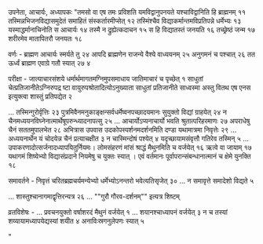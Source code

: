 उपनेता, आचार्यः, अध्यापकः						"तमसो वा एष तमः प्रविशति यमविद्वानुपनयते यश्चाविद्वानिति हि ब्राह्मनम् ११ तस्मिन्नभिजनविद्यासमुदेतं समाहितं संस्कर्तारमीप्सेत् १२ तस्मिंश्चैव विद्याकर्मान्तमविप्रतिपन्ने धर्मेभ्यः १३ यस्माद्धर्मानाचिनोति स आचार्यः १४ 
 तस्मै न द्रुह्येत्कदाचन १५ स हि विद्यातस्तं जनयति १६ तच्छ्रेष्ठं जन्म १७ शरीरमेव मातापितरौ जनयतः १८

वर्णः - ब्राह्मण आचार्यः स्मर्यते तु २४ आपदि ब्राह्मणेन राजन्ये वैश्ये वाध्ययनम् २५ अनुगमनं च पश्चात् २६ तत ऊर्ध्वं ब्राह्मण एवाग्रे गतौ स्यात् २७ ४

परीक्षा - जात्याचारसंशये धर्मार्थमागतमग्निमुपसमाधाय जातिमाचारं च पृच्छेत् १ साधुतां चेत्प्रतिजानीतेऽग्निरुपद्र ष्टा वायुरुपश्रोतादित्योऽनुख्याता साधुतां प्रतिजानीते साध्वस्मा अस्तु वितथ एष एनस इत्युक्त्वा शास्तुं प्रतिपद्येत २

… तस्मिन्गुरोर्वृत्तिः २३ पुत्रमिवैनमनुकाङ्क्षन्सर्वधर्मेष्वनपच्छादयमानः सुयुक्तो विद्यां ग्राहयेत् २४ न चैनमध्ययनविघ्नेनात्मार्थेषूपरुन्ध्यादनापत्सु २५ … आचार्योऽप्यनाचार्यो भवति श्रुतात्परिहरमाणः २७ अपराधेषु चैनं सततमुपालभेत २८ अभित्रास उपवास उदकोपस्पर्शनमदर्शनमिति दण्डा यथामात्रमा निवृत्तेः २९ … अध्ययनार्थेन यं चोदयेन्न चैनं प्रत्याचक्षीत ३ न चास्मिन्दोषं पश्येत् ४ यदृच्छायामसंवृत्तौ गतिरेव तस्मिन् ५ … उपाकरणादोत्सर्जनादध्यापयितुर्नियमः। लोमसंहरणं मांसं श्राद्धं मैथुनमिति च वर्जयेत् १६ ऋत्वे वा जायाम् १७ यथागमं शिष्येभ्यो विद्यासंप्रदाने नियमेषु च युक्तः स्यात् । एवं वर्तमानः पूर्वापरान्संबन्धानात्मानं च क्षेमे युनक्ति १८ 

समावर्तने - निवृत्तं चरितब्रह्मचर्यमन्येभ्यो धर्मेभ्योऽनन्तरो भवेत्यतिसृजेत् ३० …  न समावृत्ते समादेशो विद्यते ५

… शास्तुश्चानागमाद्वृत्तिरन्यत्र २६
... ""गुरौ गौरव-दर्शनम्"" इत्यत्र शिष्टम्

व्रतविशेषः - … प्रवचनयुक्तो वर्षाशरदं मैथुनं वर्जयेत् १ … शयानश्चाध्यापनं वर्जयेत् ३ न च तस्यां शय्यायामध्यापयेद्यस्यां शयीत ४ अनाविःस्रगनुलेपणः स्यात् ५ 

"